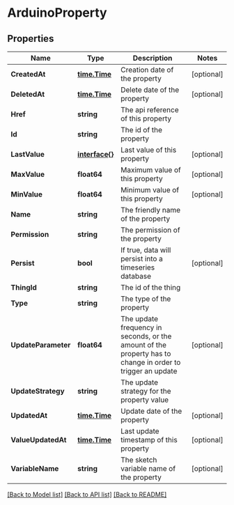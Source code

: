 # ArduinoProperty

## Properties

Name | Type | Description | Notes
------------ | ------------- | ------------- | -------------
**CreatedAt** | [**time.Time**](time.Time.md) | Creation date of the property | [optional] 
**DeletedAt** | [**time.Time**](time.Time.md) | Delete date of the property | [optional] 
**Href** | **string** | The api reference of this property | 
**Id** | **string** | The id of the property | 
**LastValue** | [**interface{}**](interface{}.md) | Last value of this property | [optional] 
**MaxValue** | **float64** | Maximum value of this property | [optional] 
**MinValue** | **float64** | Minimum value of this property | [optional] 
**Name** | **string** | The friendly name of the property | 
**Permission** | **string** | The permission of the property | 
**Persist** | **bool** | If true, data will persist into a timeseries database | [optional] 
**ThingId** | **string** | The id of the thing | 
**Type** | **string** | The type of the property | 
**UpdateParameter** | **float64** | The update frequency in seconds, or the amount of the property has to change in order to trigger an update | [optional] 
**UpdateStrategy** | **string** | The update strategy for the property value | 
**UpdatedAt** | [**time.Time**](time.Time.md) | Update date of the property | [optional] 
**ValueUpdatedAt** | [**time.Time**](time.Time.md) | Last update timestamp of this property | [optional] 
**VariableName** | **string** | The sketch variable name of the property | [optional] 

[[Back to Model list]](../README.md#documentation-for-models) [[Back to API list]](../README.md#documentation-for-api-endpoints) [[Back to README]](../README.md)


